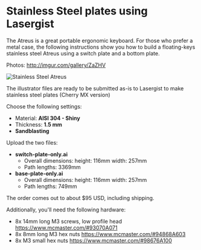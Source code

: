 Stainless Steel plates using Lasergist
======================================

The Atreus is a great portable ergonomic keyboard. For those who prefer a metal case, the following instructions show you how to build a floating-keys stainless steel Atreus using a switch plate and a bottom plate.

Photos: http://imgur.com/gallery/ZaZHV

![Stainless Steel Atreus](http://i.imgur.com/AaAlOPg.jpg)

The illustrator files are ready to be submitted as-is to Lasergist to make stainless steel plates (Cherry MX version)

Choose the following settings:
* Material: **AISI 304 - Shiny**
* Thickness: **1.5 mm**
* **Sandblasting**

Upload the two files:
* **switch-plate-only.ai**
  * Overall dimensions: height: 116mm width: 257mm
  * Path lengths: 3369mm
* **base-plate-only.ai**
  * Overall dimensions: height: 116mm width: 257mm
  * Path lengths: 749mm

The order comes out to about $95 USD, including shipping.
  
Additionally, you'll need the following hardware:
* 8x 14mm long M3 screws, low profile head https://www.mcmaster.com/#93070A071
* 8x 8mm long M3 hex nuts https://www.mcmaster.com/#94868A603
* 8x M3 small hex nuts https://www.mcmaster.com/#98676A100



